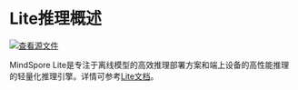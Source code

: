 # Lite推理概述

[![查看源文件](https://mindspore-website.obs.cn-north-4.myhuaweicloud.com/website-images/master/resource/_static/logo_source.svg)](https://gitee.com/mindspore/docs/blob/master/docs/mindspore/source_zh_cn/model_infer/lite_infer/overview.md)

MindSpore Lite是专注于离线模型的高效推理部署方案和端上设备的高性能推理的轻量化推理引擎。详情可参考[Lite文档](https://www.mindspore.cn/lite/docs/zh-CN/master/index.html)。
